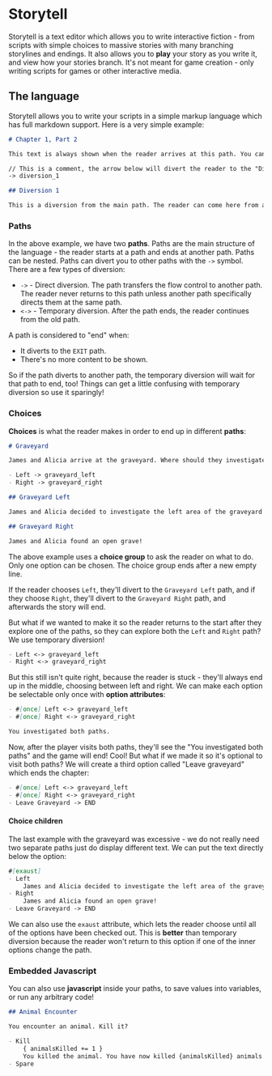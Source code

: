 
# Storytell

Storytell is a text editor which allows you to write interactive fiction - from scripts with simple choices to massive stories with many branching storylines and endings. It also allows you to **play** your story as you write it, and view how your stories branch. It's not meant for game creation - only writing scripts for games or other interactive media.

## The language

Storytell allows you to write your scripts in a simple markup language which has full markdown support. Here is a very simple example:

```md
# Chapter 1, Part 2

This text is always shown when the reader arrives at this path. You can use **plain** __markdown__ to style your text.

// This is a comment, the arrow below will divert the reader to the "Diversion 1" path
-> diversion_1

## Diversion 1

This is a diversion from the main path. The reader can come here from anywhere, inclduding from the main path.
```

### Paths

In the above example, we have two **paths**. Paths are the main structure of the language - the reader starts at a path and ends at another path. Paths can be nested. Paths can divert you to other paths with the `->` symbol. There are a few types of diversion:

- `->` - Direct diversion. The path transfers the flow control to another path. The reader never returns to this path unless another path specifically directs them at the same path.
- `<->` - Temporary diversion. After the path ends, the reader continues from the old path.

A path is considered to "end" when:

- It diverts to the `EXIT` path.
- There's no more content to be shown.

So if the path diverts to another path, the temporary diversion will wait for that path to end, too! Things can get a little confusing with temporary diversion so use it sparingly!

### Choices

**Choices** is what the reader makes in order to end up in different **paths**:

```md
# Graveyard

James and Alicia arrive at the graveyard. Where should they investigate first?

- Left -> graveyard_left
- Right -> graveyard_right

## Graveyard Left

James and Alicia decided to investigate the left area of the graveyard first. They found nothing useful.

## Graveyard Right

James and Alicia found an open grave!
```

The above example uses a **choice group** to ask the reader on what to do. Only one option can be chosen. The choice group ends after a new empty line.

If the reader chooses `Left`, they'll divert to the `Graveyard Left` path, and if they choose `Right`, they'll divert to the `Graveyard Right` path, and afterwards the story will end. 

But what if we wanted to make it so the reader returns to the start after they explore one of the paths, so they can explore both the `Left` and `Right` path? We use temporary diversion!

```md
- Left <-> graveyard_left
- Right <-> graveyard_right
```

But this still isn't quite right, because the reader is stuck - they'll always end up in the middle, choosing between left and right. We can make each option be selectable only once with **option attributes**:

```md
- #[once] Left <-> graveyard_left
- #[once] Right <-> graveyard_right

You investigated both paths.
```

Now, after the player visits both paths, they'll see the "You investigated both paths" and the game will end! Cool! But what if we made it so it's optional to visit both paths? We will create a third option called "Leave graveyard" which ends the chapter:

```md
- #[once] Left <-> graveyard_left
- #[once] Right <-> graveyard_right
- Leave Graveyard -> END
```

#### Choice children

The last example with the graveyard was excessive - we do not really need two separate paths just do display different text. We can put the text directly below the option:

```md
#[exaust]
- Left
    James and Alicia decided to investigate the left area of the graveyard first. They found nothing useful.
- Right
    James and Alicia found an open grave!
- Leave Graveyard -> END
```

We can also use the `exaust` attribute, which lets the reader choose until all of the options have been checked out. This is **better** than temporary diversion because the reader won't return to this option if one of the inner options change the path.

### Embedded Javascript

You can also use **javascript** inside your paths, to save values into variables, or run any arbitrary code!

```md
## Animal Encounter

You encounter an animal. Kill it?

- Kill
    { animalsKilled += 1 }
    You killed the animal. You have now killed {animalsKilled} animals.
- Spare
```



